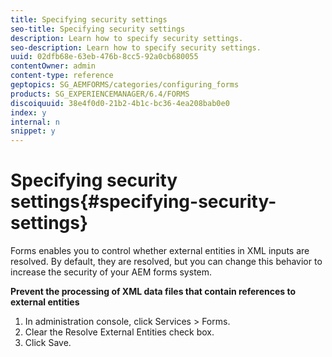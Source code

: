 ```yaml
---
title: Specifying security settings
seo-title: Specifying security settings
description: Learn how to specify security settings.
seo-description: Learn how to specify security settings.
uuid: 02dfb68e-63eb-476b-8cc5-92a0cb680055
contentOwner: admin
content-type: reference
geptopics: SG_AEMFORMS/categories/configuring_forms
products: SG_EXPERIENCEMANAGER/6.4/FORMS
discoiquuid: 38e4f0d0-21b2-4b1c-bc36-4ea208bab0e0
index: y
internal: n
snippet: y
---
```


# Specifying security settings{#specifying-security-settings}

Forms enables you to control whether external entities in XML inputs are resolved. By default, they are resolved, but you can change this behavior to increase the security of your AEM forms system.

**Prevent the processing of XML data files that contain references to external entities**

1. In administration console, click Services &gt; Forms.
1. Clear the Resolve External Entities check box.
1. Click Save.

